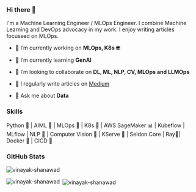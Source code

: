 ### Hi there 👋

I'm a Machine Learning Engineer / MLOps Engineer. I combine Machine Learning and DevOps advocacy in my work. I enjoy writing articles focussed on MLOps.

- 🔭 I’m currently working on **MLOps, K8s 🤓**

- 🌱 I’m currently learning **GenAI**

- 👯 I’m looking to collaborate on **DL, ML, NLP, CV, MLOps and LLMOps**

- 📝 I regularly write articles on [Medium](https://medium.com/@vinayakshanawad)

- 💬 Ask me about **Data**

### Skills

Python 🐍 | AIML 🤖 | MLOps 🚀 | K8s 🚢 | AWS SageMaker 📊 | Kubeflow | MLflow | NLP 📃 | Computer Vision 👀 | KServe 🚀 | Seldon Core | Ray🕺| Docker 🐳 | CICD 🔁

### GitHub Stats

<p align="left"> <img src="https://komarev.com/ghpvc/?username=vinayak-shanawad&label=Visitors&color=0e75b6&style=flat" alt="vinayak-shanawad" /> </p>

<p><img align="left" src="https://github-readme-stats.vercel.app/api/top-langs?username=vinayak-shanawad&show_icons=true&locale=en&layout=compact" alt="vinayak-shanawad" /></p>

<p>&nbsp;<img align="center" src="https://github-readme-stats.vercel.app/api?username=vinayak-shanawad&show_icons=true&locale=en" alt="vinayak-shanawad" /></p>
